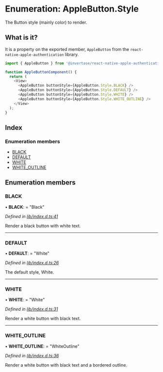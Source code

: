 # Enumeration: AppleButton.Style

The Button style (mainly color) to render.

## What is it?

It is a property on the exported member, `AppleButton` from the `react-native-apple-authentication` library.

```js
import { AppleButton } from '@invertase/react-native-apple-authentication';

function AppleButtonComponent() {
  return (
    <View>
      <AppleButton buttonStyle={AppleButton.Style.BLACK} />
      <AppleButton buttonStyle={AppleButton.Style.DEFAULT} />
      <AppleButton buttonStyle={AppleButton.Style.WHITE} />
      <AppleButton buttonStyle={AppleButton.Style.WHITE_OUTLINE} />
    </View>
  );
}
```

## Index

### Enumeration members

- [BLACK](_lib_index_d_.rnappleauth.applebuttonstyle.md#black)
- [DEFAULT](_lib_index_d_.rnappleauth.applebuttonstyle.md#default)
- [WHITE](_lib_index_d_.rnappleauth.applebuttonstyle.md#white)
- [WHITE_OUTLINE](_lib_index_d_.rnappleauth.applebuttonstyle.md#white_outline)

## Enumeration members

### BLACK

• **BLACK**: = "Black"

_Defined in [lib/index.d.ts:41](https://github.com/invertase/react-native-apple-authentication/blob/2b75721d/lib/index.d.ts#L41)_

Render a black button with white text.

---

### DEFAULT

• **DEFAULT**: = "White"

_Defined in [lib/index.d.ts:26](https://github.com/invertase/react-native-apple-authentication/blob/2b75721d/lib/index.d.ts#L26)_

The default style, White.

---

### WHITE

• **WHITE**: = "White"

_Defined in [lib/index.d.ts:31](https://github.com/invertase/react-native-apple-authentication/blob/2b75721d/lib/index.d.ts#L31)_

Render a white button with black text.

---

### WHITE_OUTLINE

• **WHITE_OUTLINE**: = "WhiteOutline"

_Defined in [lib/index.d.ts:36](https://github.com/invertase/react-native-apple-authentication/blob/2b75721d/lib/index.d.ts#L36)_

Render a white button with black text and a bordered outline.
